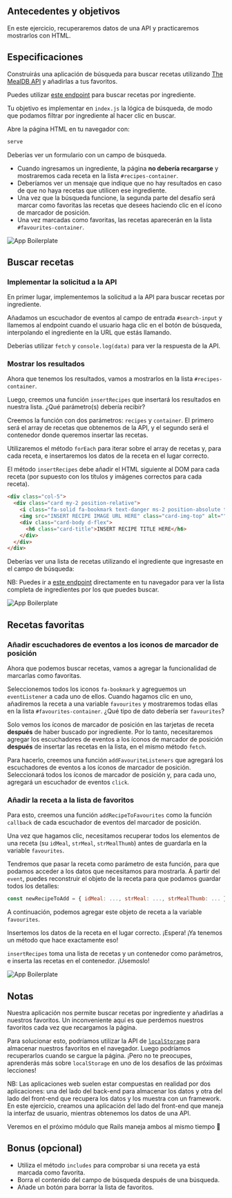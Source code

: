 ## Antecedentes y objetivos

En este ejercicio, recuperaremos datos de una API y practicaremos mostrarlos con HTML.

## Especificaciones

Construirás una aplicación de búsqueda para buscar recetas utilizando [The MealDB API](https://www.themealdb.com/api.php) y añadirlas a tus favoritos.

Puedes utilizar [este endpoint](https://www.themealdb.com/api.php#:~:text=Filter%20by%20main%20ingredient) para buscar recetas por ingrediente.

Tu objetivo es implementar en `index.js` la lógica de búsqueda, de modo que podamos filtrar por ingrediente al hacer clic en buscar.

Abre la página HTML en tu navegador con:

```bash
serve
```

Deberías ver un formulario con un campo de búsqueda.

- Cuando ingresamos un ingrediente, la página **no debería recargarse** y mostraremos cada receta en la lista `#recipes-container`.
- Deberíamos ver un mensaje que indique que no hay resultados en caso de que no haya recetas que utilicen ese ingrediente.
- Una vez que la búsqueda funcione, la segunda parte del desafío será marcar como favoritas las recetas que desees haciendo clic en el ícono de marcador de posición.
- Una vez marcadas como favoritas, las recetas aparecerán en la lista `#favourites-container`.

![App Boilerplate](https://raw.githubusercontent.com/lewagon/fullstack-images/master/frontend/ajax-recipe-book-1.png)

## Buscar recetas

### Implementar la solicitud a la API

En primer lugar, implementemos la solicitud a la API para buscar recetas por ingrediente.

Añadamos un escuchador de eventos al campo de entrada `#search-input` y llamemos al endpoint cuando el usuario haga clic en el botón de búsqueda, interpolando el ingrediente en la URL que estás llamando.

Deberías utilizar `fetch` y `console.log(data)` para ver la respuesta de la API.

### Mostrar los resultados

Ahora que tenemos los resultados, vamos a mostrarlos en la lista `#recipes-container`.

Luego, creemos una función `insertRecipes` que insertará los resultados en nuestra lista. ¿Qué parámetro(s) debería recibir?

Creemos la función con dos parámetros: `recipes` y `container`. El primero será el array de recetas que obtenemos de la API, y el segundo será el contenedor donde queremos insertar las recetas.

Utilizaremos el método `forEach` para iterar sobre el array de recetas y, para cada receta, e insertaremos los datos de la receta en el lugar correcto.

El método `insertRecipes` debe añadir el HTML siguiente al DOM para cada receta (por supuesto con los títulos y imágenes correctos para cada receta).

```html
<div class="col-5">
  <div class="card my-2 position-relative">
    <i class="fa-solid fa-bookmark text-danger ms-2 position-absolute top-0 end-0 p-2 fs-4"></i>
    <img src="INSERT RECIPE IMAGE URL HERE" class="card-img-top" alt="">
    <div class="card-body d-flex">
      <h6 class="card-title">INSERT RECIPE TITLE HERE</h6>
    </div>
  </div>
</div>
```

Deberías ver una lista de recetas utilizando el ingrediente que ingresaste en el campo de búsqueda:

NB: Puedes ir a [este endpoint](https://www.themealdb.com/api/json/v1/1/list.php?i=list) directamente en tu navegador para ver la lista completa de ingredientes por los que puedes buscar.

![App Boilerplate](https://raw.githubusercontent.com/lewagon/fullstack-images/master/frontend/ajax-recipe-book-2.png)

## Recetas favoritas

### Añadir escuchadores de eventos a los iconos de marcador de posición

Ahora que podemos buscar recetas, vamos a agregar la funcionalidad de marcarlas como favoritas.

Seleccionemos todos los iconos `fa-bookmark` y agreguemos un `eventListener` a cada uno de ellos. Cuando hagamos clic en uno, añadiremos la receta a una variable `favourites` y mostraremos todas ellas en la lista `#favourites-container`. ¿Qué tipo de dato debería ser `favourites`?

Solo vemos los íconos de marcador de posición en las tarjetas de receta **después** de haber buscado por ingrediente. Por lo tanto, necesitaremos agregar los escuchadores de eventos a los íconos de marcador de posición **después** de insertar las recetas en la lista, en el mismo método `fetch`.

Para hacerlo, creemos una función `addFavouriteListeners` que agregará los escuchadores de eventos a los íconos de marcador de posición. Seleccionará todos los íconos de marcador de posición y, para cada uno, agregará un escuchador de eventos `click`.

### Añadir la receta a la lista de favoritos

Para esto, creemos una función `addRecipeToFavourites` como la función `callback` de cada escuchador de eventos del marcador de posición.

Una vez que hagamos clic, necesitamos recuperar todos los elementos de una receta (su `idMeal`, `strMeal`, `strMealThumb`) antes de guardarla en la variable `favourites`.

Tendremos que pasar la receta como parámetro de esta función, para que podamos acceder a los datos que necesitamos para mostrarla. A partir del `event`, puedes reconstruir el objeto de la receta para que podamos guardar todos los detalles:

```js
const newRecipeToAdd = { idMeal: ..., strMeal: ..., strMealThumb: ... };
```

A continuación, podemos agregar este objeto de receta a la variable `favourites`.

Insertemos los datos de la receta en el lugar correcto. ¡Espera! ¡Ya tenemos un método que hace exactamente eso!

`insertRecipes` toma una lista de recetas y un contenedor como parámetros, e inserta las recetas en el contenedor. ¡Usemoslo!

![App Boilerplate](https://raw.githubusercontent.com/lewagon/fullstack-images/master/frontend/ajax-recipe-book-3.png)

## Notas

Nuestra aplicación nos permite buscar recetas por ingrediente y añadirlas a nuestros favoritos. Un inconveniente aquí es que perdemos nuestros favoritos cada vez que recargamos la página.

Para solucionar esto, podríamos utilizar la API de [`localStorage`](https://developer.mozilla.org/en-US/docs/Web/API/Window/localStorage) para almacenar nuestros favoritos en el navegador. Luego podríamos recuperarlos cuando se cargue la página. ¡Pero no te preocupes, aprenderás más sobre `localStorage` en uno de los desafíos de las próximas lecciones!

NB: Las aplicaciones web suelen estar compuestas en realidad por dos aplicaciones: una del lado del back-end para almacenar los datos y otra del lado del front-end que recupera los datos y los muestra con un framework. En este ejercicio, creamos una aplicación del lado del front-end que maneja la interfaz de usuario, mientras obtenemos los datos de una API.

Veremos en el próximo módulo que Rails maneja ambos al mismo tiempo 💪

## Bonus (opcional)

- Utiliza el método `includes` para comprobar si una receta ya está marcada como favorita.
- Borra el contenido del campo de búsqueda después de una búsqueda.
- Añade un botón para borrar la lista de favoritos.
